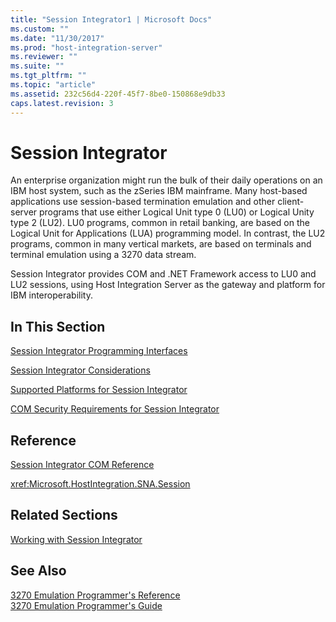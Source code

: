 ```yaml
---
title: "Session Integrator1 | Microsoft Docs"
ms.custom: ""
ms.date: "11/30/2017"
ms.prod: "host-integration-server"
ms.reviewer: ""
ms.suite: ""
ms.tgt_pltfrm: ""
ms.topic: "article"
ms.assetid: 232c56d4-220f-45f7-8be0-150868e9db33
caps.latest.revision: 3
---
```

# Session Integrator
An enterprise organization might run the bulk of their daily operations on an IBM host system, such as the zSeries IBM mainframe. Many host-based applications use session-based termination emulation and other client-server programs that use either Logical Unit type 0 (LU0) or Logical Unity type 2 (LU2). LU0 programs, common in retail banking, are based on the Logical Unit for Applications (LUA) programming model. In contrast, the LU2 programs, common in many vertical markets, are based on terminals and terminal emulation using a 3270 data stream.  
  
 Session Integrator provides COM and .NET Framework access to LU0 and LU2 sessions, using Host Integration Server as the gateway and platform for IBM interoperability.  
  
## In This Section  
 [Session Integrator Programming Interfaces](../core/session-integrator-programming-interfaces2.md)  
  
 [Session Integrator Considerations](../core/session-integrator-considerations2.md)  
  
 [Supported Platforms for Session Integrator](../core/supported-platforms-for-session-integrator1.md)  
  
 [COM Security Requirements for Session Integrator](../core/com-security-requirements-for-session-integrator2.md)  
  
## Reference  
 [Session Integrator COM Reference](../core/session-integrator-com-reference2.md)  
  
 <xref:Microsoft.HostIntegration.SNA.Session>  
  
## Related Sections  
 [Working with Session Integrator](../core/working-with-session-integrator2.md)  
  
## See Also  
 [3270 Emulation Programmer's Reference](../core/3270-emulation-programmer-s-reference1.md)   
 [3270 Emulation Programmer's Guide](../core/3270-emulation-programmer-s-guide2.md)